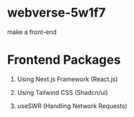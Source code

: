 # webverse-5w1f7
make a front-end


# Frontend Packages

1. Using Next.js Framework (React.js)

2. Using Tailwind CSS (Shadcn/ui)

3. useSWR (Handling Network Requests)

